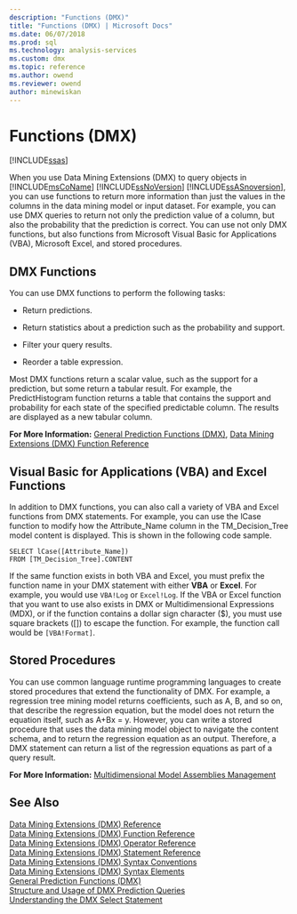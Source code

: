 ```yaml
---
description: "Functions (DMX)"
title: "Functions (DMX) | Microsoft Docs"
ms.date: 06/07/2018
ms.prod: sql
ms.technology: analysis-services
ms.custom: dmx
ms.topic: reference
ms.author: owend
ms.reviewer: owend
author: minewiskan
---
```

# Functions (DMX)
[!INCLUDE[ssas](../includes/applies-to-version/ssas.md)]

  When you use Data Mining Extensions (DMX) to query objects in [!INCLUDE[msCoName](../includes/msconame-md.md)] [!INCLUDE[ssNoVersion](../includes/ssnoversion-md.md)] [!INCLUDE[ssASnoversion](../includes/ssasnoversion-md.md)], you can use functions to return more information than just the values in the columns in the data mining model or input dataset. For example, you can use DMX queries to return not only the prediction value of a column, but also the probability that the prediction is correct. You can use not only DMX functions, but also functions from Microsoft Visual Basic for Applications (VBA), Microsoft Excel, and stored procedures.  
  
## DMX Functions  
 You can use DMX functions to perform the following tasks:  
  
-   Return predictions.  
  
-   Return statistics about a prediction such as the probability and support.  
  
-   Filter your query results.  
  
-   Reorder a table expression.  
  
 Most DMX functions return a scalar value, such as the support for a prediction, but some return a tabular result. For example, the PredictHistogram function returns a table that contains the support and probability for each state of the specified predictable column. The results are displayed as a new tabular column.  
  
 **For More Information:** [General Prediction Functions &#40;DMX&#41;](../dmx/general-prediction-functions-dmx.md), [Data Mining Extensions &#40;DMX&#41; Function Reference](../dmx/data-mining-extensions-dmx-function-reference.md)  
  
## Visual Basic for Applications (VBA) and Excel Functions  
 In addition to DMX functions, you can also call a variety of VBA and Excel functions from DMX statements. For example, you can use the lCase function to modify how the Attribute_Name column in the TM_Decision_Tree model content is displayed. This is shown in the following code sample.  
  
```  
SELECT lCase([Attribute_Name])   
FROM [TM_Decision_Tree].CONTENT  
```  
  
 If the same function exists in both VBA and Excel, you must prefix the function name in your DMX statement with either **VBA** or **Excel**. For example, you would use `VBA!Log` or `Excel!Log`. If the VBA or Excel function that you want to use also exists in DMX or Multidimensional Expressions (MDX), or if the function contains a dollar sign character ($), you must use square brackets ([]) to escape the function. For example, the function call would be `[VBA!Format]`.  
  
## Stored Procedures  
 You can use common language runtime programming languages to create stored procedures that extend the functionality of DMX. For example, a regression tree mining model returns coefficients, such as A, B, and so on, that describe the regression equation, but the model does not return the equation itself, such as A+Bx = y. However, you can write a stored procedure that uses the data mining model object to navigate the content schema, and to return the regression equation as an output. Therefore, a DMX statement can return a list of the regression equations as part of a query result.  
  
 **For More Information:** [Multidimensional Model Assemblies Management](/analysis-services/multidimensional-models/multidimensional-model-assemblies-management)  
  
## See Also  
 [Data Mining Extensions &#40;DMX&#41; Reference](../dmx/data-mining-extensions-dmx-reference.md)   
 [Data Mining Extensions &#40;DMX&#41; Function Reference](../dmx/data-mining-extensions-dmx-function-reference.md)   
 [Data Mining Extensions &#40;DMX&#41; Operator Reference](../dmx/data-mining-extensions-dmx-operator-reference.md)   
 [Data Mining Extensions &#40;DMX&#41; Statement Reference](../dmx/data-mining-extensions-dmx-statements.md)   
 [Data Mining Extensions &#40;DMX&#41; Syntax Conventions](../dmx/data-mining-extensions-dmx-syntax-conventions.md)   
 [Data Mining Extensions &#40;DMX&#41; Syntax Elements](../dmx/data-mining-extensions-dmx-syntax-elements.md)   
 [General Prediction Functions &#40;DMX&#41;](../dmx/general-prediction-functions-dmx.md)   
 [Structure and Usage of DMX Prediction Queries](../dmx/structure-and-usage-of-dmx-prediction-queries.md)   
 [Understanding the DMX Select Statement](../dmx/understanding-the-dmx-select-statement.md)  
  
